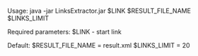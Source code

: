 Usage:
java -jar LinksExtractor.jar $LINK $RESULT_FILE_NAME $LINKS_LIMIT

Required parameters:
$LINK - start link

Default:
$RESULT_FILE_NAME = result.xml
$LINKS_LIMIT = 20